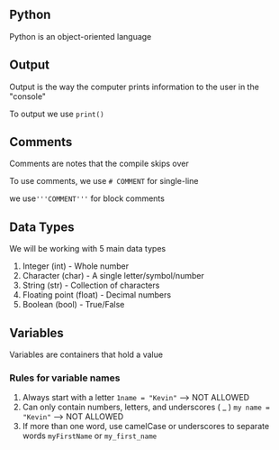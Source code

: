 ## Python 
Python is an object-oriented language

## Output 
Output is the way the computer prints information to the user in the "console"

To output we use `print()`

## Comments
Comments are notes that the compile skips over

To use comments, we use `# COMMENT` for single-line

we use`'''COMMENT'''` for block comments

## Data Types
We will be working with 5 main data types

1. Integer (int) - Whole number
2. Character (char) - A single letter/symbol/number
3. String (str) - Collection of characters
4. Floating point (float) - Decimal numbers
5. Boolean (bool) - True/False

## Variables
Variables are containers that hold a value

### Rules for variable names
1. Always start with a letter
   `1name = "Kevin"` --> NOT ALLOWED
2. Can only contain numbers, letters, and underscores ( _ ) `my name = "Kevin"` --> NOT ALLOWED
3. If more than one word, use camelCase or underscores to separate words
   `myFirstName` or `my_first_name`
   